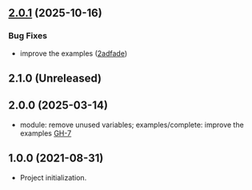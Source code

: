 ## [2.0.1](https://github.com/alibabacloud-automation/terraform-alicloud-eip-slb-ecs-redis-rds/compare/v2.0.0...v2.0.1) (2025-10-16)


### Bug Fixes

* improve the examples ([2adfade](https://github.com/alibabacloud-automation/terraform-alicloud-eip-slb-ecs-redis-rds/commit/2adfade414765c469e0a3d00c4e33678f9bbc681))

## 2.1.0 (Unreleased)
## 2.0.0 (2025-03-14)

- module: remove unused variables; examples/complete: improve the examples [GH-7](https://github.com/alibabacloud-automation/terraform-alicloud-eip-slb-ecs-redis-rds/pull/7)

## 1.0.0 (2021-08-31)

- Project initialization.
